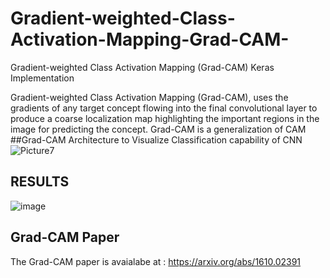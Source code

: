 # Gradient-weighted-Class-Activation-Mapping-Grad-CAM-
 Gradient-weighted Class Activation Mapping (Grad-CAM) Keras Implementation
 
 Gradient-weighted Class Activation Mapping (Grad-CAM), uses the gradients of any target concept  flowing into the final convolutional layer to produce a coarse localization map highlighting the
important regions in the image for predicting the concept.
Grad-CAM is a generalization of CAM 
##Grad-CAM Architecture to Visualize Classification capability of CNN
![Picture7](https://user-images.githubusercontent.com/56618776/105935993-48f04980-6096-11eb-8b07-3c7c5d0bda7a.png)
## RESULTS
![image](https://user-images.githubusercontent.com/56618776/105936665-72f63b80-6097-11eb-99cf-709164cb6451.png)
## Grad-CAM Paper
The Grad-CAM paper is avaialabe at :
https://arxiv.org/abs/1610.02391

